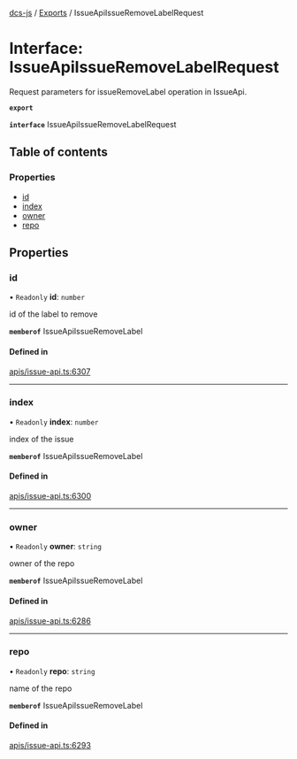 [dcs-js](../README.md) / [Exports](../modules.md) / IssueApiIssueRemoveLabelRequest

# Interface: IssueApiIssueRemoveLabelRequest

Request parameters for issueRemoveLabel operation in IssueApi.

**`export`**

**`interface`** IssueApiIssueRemoveLabelRequest

## Table of contents

### Properties

- [id](IssueApiIssueRemoveLabelRequest.md#id)
- [index](IssueApiIssueRemoveLabelRequest.md#index)
- [owner](IssueApiIssueRemoveLabelRequest.md#owner)
- [repo](IssueApiIssueRemoveLabelRequest.md#repo)

## Properties

### <a id="id" name="id"></a> id

• `Readonly` **id**: `number`

id of the label to remove

**`memberof`** IssueApiIssueRemoveLabel

#### Defined in

[apis/issue-api.ts:6307](https://github.com/unfoldingWord/dcs-js/blob/b29eb7a/apis/issue-api.ts#L6307)

___

### <a id="index" name="index"></a> index

• `Readonly` **index**: `number`

index of the issue

**`memberof`** IssueApiIssueRemoveLabel

#### Defined in

[apis/issue-api.ts:6300](https://github.com/unfoldingWord/dcs-js/blob/b29eb7a/apis/issue-api.ts#L6300)

___

### <a id="owner" name="owner"></a> owner

• `Readonly` **owner**: `string`

owner of the repo

**`memberof`** IssueApiIssueRemoveLabel

#### Defined in

[apis/issue-api.ts:6286](https://github.com/unfoldingWord/dcs-js/blob/b29eb7a/apis/issue-api.ts#L6286)

___

### <a id="repo" name="repo"></a> repo

• `Readonly` **repo**: `string`

name of the repo

**`memberof`** IssueApiIssueRemoveLabel

#### Defined in

[apis/issue-api.ts:6293](https://github.com/unfoldingWord/dcs-js/blob/b29eb7a/apis/issue-api.ts#L6293)
